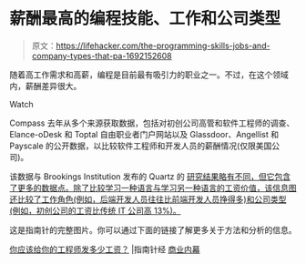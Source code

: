 # 薪酬最高的编程技能、工作和公司类型

> 原文：<https://lifehacker.com/the-programming-skills-jobs-and-company-types-that-pa-1692152608>

随着高工作需求和高薪，编程是目前最有吸引力的职业之一。不过，在这个领域内，薪酬差异很大。

Watch

Compass 去年从多个来源获取数据，包括对初创公司高管和软件工程师的调查、Elance-oDesk 和 Toptal 自由职业者门户网站以及 Glassdoor、Angellist 和 Payscale 的公开数据，以比较软件工程师和开发人员的薪酬情况(仅限美国公司)。

该数据与 Brookings Institution 发布的 Quartz 的 [研究结果略有不同，但它包含了更多的数据点。除了比较学习一种语言与学习另一种语言的工资价值，该信息图还比较了工作角色(例如，后端开发人员往往比前端开发人员挣得多)和公司类型(例如，初创公司的工资比传统 IT 公司高 13%)。](https://lifehacker.com/these-are-the-highest-paying-programming-skills-to-have-1661389920)

这是指南针的完整图片。你可以通过下面的链接了解更多关于方法和分析的信息。

[你应该给你的工程师发多少工资？](http://blog.startupcompass.co/how-much-should-you-pay-your-engineers) |指南针经 [商业内幕](http://uk.businessinsider.com/the-programming-and-engineering-skills-with-the-highest-salaries-2015-3)